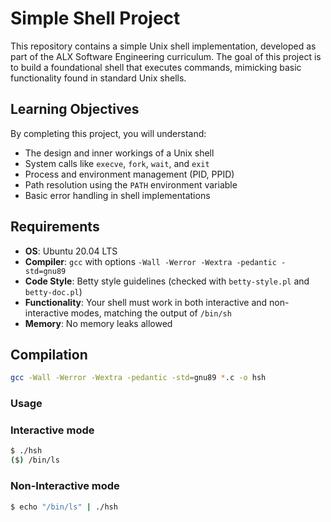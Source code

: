 # Simple Shell Project

This repository contains a simple Unix shell implementation, developed as part of the ALX Software Engineering curriculum. The goal of this project is to build a foundational shell that executes commands, mimicking basic functionality found in standard Unix shells.

## Learning Objectives

By completing this project, you will understand:
- The design and inner workings of a Unix shell
- System calls like `execve`, `fork`, `wait`, and `exit`
- Process and environment management (PID, PPID)
- Path resolution using the `PATH` environment variable
- Basic error handling in shell implementations

## Requirements

- **OS**: Ubuntu 20.04 LTS
- **Compiler**: `gcc` with options `-Wall -Werror -Wextra -pedantic -std=gnu89`
- **Code Style**: Betty style guidelines (checked with `betty-style.pl` and `betty-doc.pl`)
- **Functionality**: Your shell must work in both interactive and non-interactive modes, matching the output of `/bin/sh`
- **Memory**: No memory leaks allowed

## Compilation

```bash
gcc -Wall -Werror -Wextra -pedantic -std=gnu89 *.c -o hsh
```
### Usage
### Interactive mode
```bash
$ ./hsh
($) /bin/ls
```
### Non-Interactive mode
```bash
$ echo "/bin/ls" | ./hsh
```

